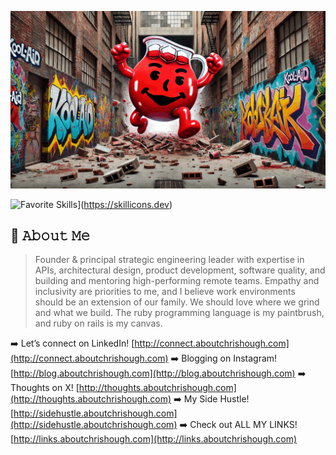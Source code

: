 ![Video About Me](https://github.com/chrishough/chrishough/blob/main/assets/20241002.gif)

![Favorite Skills](https://skillicons.dev/icons?i=java,kotlin,nodejs,figma&theme=light)](https://skillicons.dev)

## :book: 𝙰𝚋𝚘𝚞𝚝 𝙼𝚎

> Founder & principal strategic engineering leader with expertise in APIs, architectural design, product development, software quality, and building and mentoring high-performing remote teams. Empathy and inclusivity are priorities to me, and I believe work environments should be an extension of our family. We should love where we grind and what we build. The ruby programming language is my paintbrush, and ruby on rails is my canvas.

:arrow_right: Let’s connect on LinkedIn!
[http://connect.aboutchrishough.com](http://connect.aboutchrishough.com)
:arrow_right: Blogging on Instagram!
[http://blog.aboutchrishough.com](http://blog.aboutchrishough.com)
:arrow_right: Thoughts on X!
[http://thoughts.aboutchrishough.com](http://thoughts.aboutchrishough.com)
:arrow_right: My Side Hustle! 
[http://sidehustle.aboutchrishough.com](http://sidehustle.aboutchrishough.com)
:arrow_right: Check out ALL MY LINKS!
[http://links.aboutchrishough.com](http://links.aboutchrishough.com)
